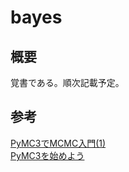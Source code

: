 # bayes

## 概要
覚書である。順次記載予定。  


## 参考
[PyMC3でMCMC入門(1)](http://breakbee.hatenablog.jp/entry/2014/08/04/031342)  
[PyMC3を始めよう](https://docs.pymc.io/notebooks/getting_started.html)   
